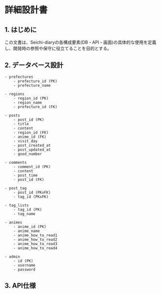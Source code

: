 # 詳細設計書

## 1. はじめに
この文書は、Seichi-diaryの各構成要素(DB・API・画面)の具体的な使用を定義し、開発時の参照や保守に役立てることを目的とする。


## 2. データベース設計

```
- prefectures
    - prefecture_id (PK)
    - prefecture_name

- regions
    - region_id (PK)
    - region_name
    - prefecture_id (FK)

- posts
    - post_id (PK)
    - title
    - content
    - region_id (FK)
    - anime_id (FK)
    - visit_day
    - post_created_at
    - post_updated_at
    - good_number

- comments
    - comment_id (PK)
    - content
    - post_time
    - post_id (FK)

- post_tag
    - post_id (PK∧FK)
    - tag_id (PK∧FK)

- tag_lists
    - tag_id (PK)
    - tag_name

- animes
    - anime_id (PK)
    - anime_name
    - anime_how_to_read1
    - anime_how_to_read2
    - anime_how_to_read3
    - anime_how_to_read4

- admin
    - id (PK)
    - username
    - password
```


## 3. API仕様

